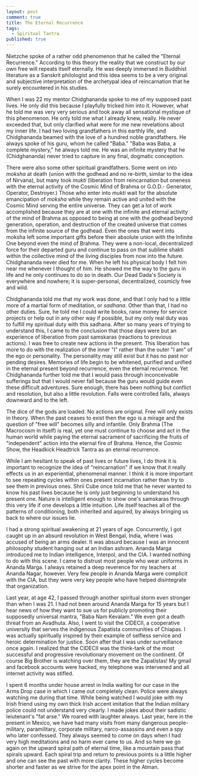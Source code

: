 ```yaml
---
layout: post
comment: true
title: The Eternal Recurrence
tags: 
  - Spiritual Tantra
published: true
---
```














Nietzche spoke of a rather odd phenomenon that he called the "Eternal Recurrence."  According to this theory the reality that we construct by our own free will repeats itself eternally.  He was deeply immersed in Buddhist literature as a Sanskrit philologist and this idea seems to be a very original and subjective interpretation of the archetypal idea of reincarnation that he surely encountered in his studies. 

When I was 22 my mentor Chidghananda spoke to me of my supposed past lives.  He only did this because I playfully tricked him into it.  However, what he told me was very very serious and took away all sensational mystique of this phenomenon.  He only told me what I already knew, really.  He never exceeded that, but only clarified what were for me new revelations about my inner life.  I had two loving grandfathers in this earthly life, and Chidghananda beamed with the love of a hundred noble grandfathers.    He always spoke of his guru, whom he called "Baba."  "Baba was Baba, a complete mystery," he always told me.  He was an infinite mystery that he (Chidghananda) never tried to capture in any final, dogmatic conception.  

There were also some other spiritual grandfathers.  Some went on into _moksha_ at death (union with the godhead and no re-birth,  similar to the idea of Nirvana), but many took _mukti_ (liberation from reincarnation but oneness with the eternal activity of the Cosmic Mind of Brahma or G.O.D.- Generator, Operator, Destroyer.) Those who enter into _mukti_ wait for the absolute emancipation of _moksha_ while they remain active and united with the Cosmic Mind serving the entire universe. They can get a lot of work accomplished because they are at one with the infinite and eternal activity of the mind of Brahma as opposed to being at one with the godhead beyond generation, operation, and destruction of the created universe that comes from the infinite source of the godhead.  Even the ones that went into moksha left some important gifts before their absolute union with the Infinite One beyond even the mind of Brahma.  They were a non-local, decentralized force for their departed guru and continue to pass on that sublime shakti within the collective mind of the living disciples from now into the future.  Chidghananda never died for me.  When he left his physical body I felt him near me whenever I thought of him.  He showed me the way to the guru in life and he only continues to do so in death.  Our Dead Dada's Society is everywhere and nowhere; it is super-personal, decentralized, cosmicly free and wild.

Chidghananda told me that my work was done, and that I only had to a little more of a martial form of meditation, or _sadhana_.  Other than that, I had no other duties.  Sure, he told me I could write books, raise money for service projects or help out in any other way if possible, but my only real duty was to fulfill my spiritual duty with this sadhana.  After so many years of trying to understand this, I came to the conclusion that those days were but an experience of liberation from past samskaras (reactions to previous actions).  I was free to create new actions in the present.  This liberation has more to do with the realization of the inner "I" rather than the outer "I am" of the ego or personality.  The personality may still exist but it has no past nor pending desires.  Memories of life begin to be whitened, purified and unified in the eternal present beyond recurrence, even the eternal recurrence.  Yet Chidghananda further told me that I would pass through inconceivable sufferings but that I would never fall because the guru would guide even these difficult adventures.  Sure enough, there has been nothing but conflict and resolution, but also a little revolution.  Falls were controlled falls, always downward and to the left.  

The dice of the gods are loaded.  No actions are original.  Free will only exists in theory.  When the past ceases to exist then the ego is a mirage and the question of "free will" becomes silly and infantile.  Only Brahma (The Macrocosm in itself) is real, yet one must continue to choose and act in the human world while paying the eternal sacrament of sacrificing the fruits of "independent" action into the eternal fire of Brahma.  Hence, the Cosmic Show, the Headkick Headtrick Tantra as an eternal recurrence.

While I am hesitant to speak of past lives or future lives, I do think it is important to recognize the idea of "reincarnation" if we know that it really effects us in an experiential, phenomenal manner.  I think it is more important to see repeating cycles within ones present incarnation rather than try to see them in previous ones.  Shrii Cube once told me that he never wanted to know his past lives because he is only just beginning to understand his present one.  Nature is intelligent enough to show one's samskaras through this very life if one develops a little intuition.  Life itself teaches all of the patterns of conditioning, both inherited and aquired, by always bringing us back to where our issues lie.  

I had a strong spiritual awakening at 21 years of age.  Concurrently, I got caught up in an absurd revolution in West Bengal, India, where I was accused of being an arms dealer.  It was absurd because I was an innocent philosophy student hanging out at an Indian ashram.  Ananda Marga introduced me to Indian intelligence, Interpol, and the CIA.  I wanted nothing to do with this scene.  I came to distrust most people who wear uniforms in Ananda Marga.  I always retained a deep reverence for my teachers at Ananda Nagar, however.  Very few people in Ananda Marga were complicit with the CIA, but they were very key people who have helped disintegrate that organization.

Last year, at age 42, I passed through another spiritual storm even stronger than when I was 21.  I had not been around Ananda Marga for 15 years but I hear news of how they want to sue us for publicly promoting their supposedly universal mantra, "Baba Nam Kevalam."  We even got a death threat from an Avadhuta.  Also, I went to visit the CIDECII, a cooperative university that serves the indigenous Zapatista communities of Chiapas.   I was actually spiritually inspired by their example of selfless service and heroic determination for justice.  Soon after that I was under surveillance once again.  I realized that the CIDECII was the think-tank of the most successful and progressive revolutionary movement on the continent.  Of course Big Brother is watching over them, they are the Zapatistas! My gmail and facebook accounts were hacked, my telephone was intervened and all internet activity was stifled.   

I spent 6 months under house arrest in India waiting for our case in the Arms Drop case in which I came out completely clean.  Police were always watching me during that time.  While being watched I would joke with my Irish friend using my own thick Irish accent imitation that the Indian military police could not understand very clearly.  I made jokes about their sadistic leiutenant's "fat arse."  We roared with laughter always.  Last year, here in the present in Mexico, we have had many visits from many dangerous people- military, paramilitary, corporate military, narco-assassins and even a spy who later confessed.  They always seemed to come on days when I had very high meditations and no harm ever came to us.  And so here we go again on the upward spiral path of eternal time, like a mountain pass that spirals upward.  Each spiral trip and return to previous points is a little higher and one can see the past with more clarity.  These higher cycles become shorter and faster as we strive for the apex point in the Atman.
